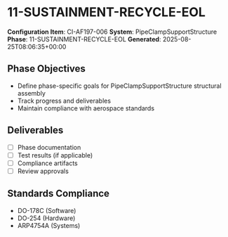 # 11-SUSTAINMENT-RECYCLE-EOL

**Configuration Item**: CI-AF197-006
**System**: PipeClampSupportStructure
**Phase**: 11-SUSTAINMENT-RECYCLE-EOL
**Generated**: 2025-08-25T08:06:35+00:00

## Phase Objectives
- Define phase-specific goals for PipeClampSupportStructure structural assembly
- Track progress and deliverables
- Maintain compliance with aerospace standards

## Deliverables
- [ ] Phase documentation
- [ ] Test results (if applicable)
- [ ] Compliance artifacts
- [ ] Review approvals

## Standards Compliance
- DO-178C (Software)
- DO-254 (Hardware)
- ARP4754A (Systems)

